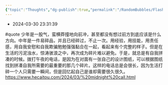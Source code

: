 ```yaml
---
{"topic":"Thoughts","dg-publish":true,"permalink":"/RandomBubbles/FlashThoughts/2024-03-30/","dgPassFrontmatter":true,"noteIcon":""}
---
```


- 2024-03-30 23:31:39


#quote 少年是一股气，蛮横莽撞地向前冲，甚至都没有想过前方到底应该是什么方向。中年是一件易碎品，并且已经碎过，不止一次。用经验，用技能，用责任感，用自我安慰和自我欺骗勉勉强强黏合在一起，看起来有个完整的样子。但是在生活的污泥浊水，惊涛骇浪之中，再次成为碎片难以避免。于是，就总是有自我拼凑的时候。拨打午夜的电话，是因为在对面有一张自己的设计图纸，可以根据图纸找到拼凑自我所需要的最重要的那几个碎片。这样的电话总是会很长，因为生活打碎一个人只需要一瞬间，但是回忆起自己是谁却需要很久很久。
https://www.hecaitou.com/2024/03/%20midnight%20call.html